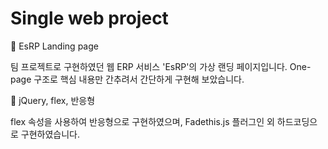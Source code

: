 # Single web project


📌 EsRP Landing page

팀 프로젝트로 구현하였던 웹 ERP 서비스 'EsRP'의 가상 랜딩 페이지입니다. One-page 구조로 핵심 내용만 간추려서 간단하게 구현해 보았습니다.


📝 jQuery, flex, 반응형

flex 속성을 사용하여 반응형으로 구현하였으며, Fadethis.js 플러그인 외 하드코딩으로 구현하였습니다.
